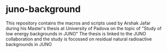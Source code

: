 # juno-background
This repository contains the macros and scripts used by Arshak Jafar during his Master's thesis at University of Padova on the topic of "Study of low energy backgrounds in JUNO"
The thesis is linked to the JUNO collaboration and the study is focossed on residual natural radioactive backgrounds in JUNO
